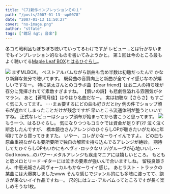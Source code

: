 ```yaml
---
title: "C71新作インプレッションその１"
path: "/posts/2007-01-13--wp0078"
date: "2007-01-13 11:50:27"
cover: "no-image.png"
author: "stfate"
tags: ["雑記 &gt; 音楽"]
---
```


冬コミ戦利品もぼちぼち聴いていってるわけですが
レビュー…とは行かないまでもインプレッション的なものを書いてみようかと。
第１回は今のところ最もよく聴いてる<a href="http://shimotsukin.com/project/mlbox/" target="_blank">Maple Leaf BOX</a>と<a href="http://ryouki.net/haruhigu/" target="_blank">はるひぐらし</a>。
<br>

<!--more-->
<a href="http://shimotsukin.com/project/mlbox/" target="_blank"><img src="http://shimotsukin.com/project/mlbox/banmb200.jpg"></a>
まずMLBOX。
ベストアルバムながら新曲も含め半数は初聴だったんで
かなり新鮮な気分で聴いてます。
既発曲の音質向上と新曲が全てイイ感じなのが嬉しいですなー。
特に茶太さんとのコラボ曲【Dear friend】はお二人の持ち味が
存分に発揮されてて素敵すぎますね。
【償いの詩】も悲劇性溢れる雰囲気がタマラン。
あと【蒼穹月佳】はやはり名曲だなー。
実は初聴な【さらさ】もすごく気に入ってます。
･･･まぁ要するにどの曲も好きだと(ry
例の件でショップ頒布が遅れてしまったことだけが残念ですが
早いところ流通体制が整うといいですね。
正式なレビューはショップ頒布が始まってから書こうと思ってます。
<a href="http://ryouki.net/haruhigu/" target="_blank"><img src="http://ryouki.net/haruhigu/images/bana_s.jpg"></a>
もう一つ、はるひぐらし。
気になりつつもコミケでは資金が足りず(ﾏﾃ 泣く泣く断念したんですが、
橋本鏡也さんアレンジのひぐらしOPが聴きたいがために年明けてから買ってきますた。
いやー、コレがかなーりイイんですよ。
どの曲も原曲重視ながらも要所要所で独自の解釈を持ち込んでるアレンジが絶妙。
期待してたひぐらしOPもいかにもへヴィ･ロックなリフ/グルーヴが心地いいし･･･
God knows...のパワー･メタルアレンジも疾走マニアには嬉しいところ。
もともと歌メロとリード･ギターには泣きの要素が強いんで合いますしね。
留桜良姫さん、中恵光城さん両ヴォーカルもかなーりイイ感じ。
あとラスト・トラックの某曲には大爆笑しましたwww
そんな感じでジャンル的にも多岐に渡ってて、飽きが来ないイイ作品ですねー。
尺的にはミニ･アルバムってところですが長く楽しめそうな1枚。
